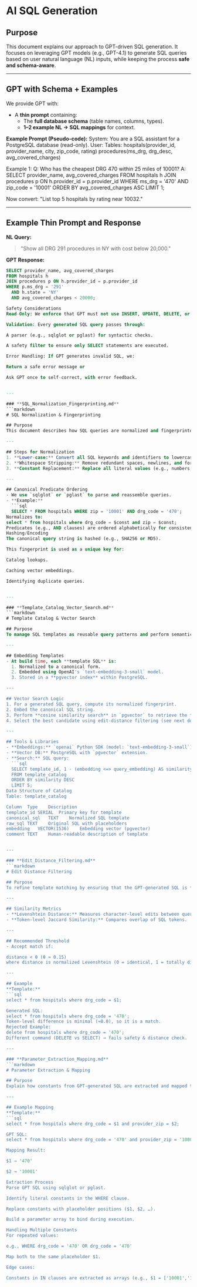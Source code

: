 # AI SQL Generation

## Purpose
This document explains our approach to GPT-driven SQL generation. It focuses on leveraging GPT models (e.g., GPT-4.1) to generate SQL queries based on user natural language (NL) inputs, while keeping the process **safe and schema-aware**.

---

## GPT with Schema + Examples
We provide GPT with:
- A **thin prompt** containing:
  - The **full database schema** (table names, columns, types).
  - **1–2 example NL → SQL mappings** for context.

**Example Prompt (Pseudo-code):**
System: You are a SQL assistant for a PostgreSQL database (read-only).
User: Tables:
hospitals(provider_id, provider_name, city, zip_code, rating)
procedures(ms_drg, drg_desc, avg_covered_charges)

Example 1:
Q: Who has the cheapest DRG 470 within 25 miles of 10001?
A: SELECT provider_name, avg_covered_charges
FROM hospitals h JOIN procedures p ON h.provider_id = p.provider_id
WHERE ms_drg = '470' AND zip_code = '10001'
ORDER BY avg_covered_charges ASC
LIMIT 1;

Now convert: "List top 5 hospitals by rating near 10032."


---

## Example Thin Prompt and Response
**NL Query:**
> "Show all DRG 291 procedures in NY with cost below 20,000."

**GPT Response:**
```sql
SELECT provider_name, avg_covered_charges
FROM hospitals h
JOIN procedures p ON h.provider_id = p.provider_id
WHERE p.ms_drg = '291'
  AND h.state = 'NY'
  AND avg_covered_charges < 20000;

Safety Considerations
Read-Only: We enforce that GPT must not use INSERT, UPDATE, DELETE, or DDL statements.

Validation: Every generated SQL query passes through:

A parser (e.g., sqlglot or pglast) for syntactic checks.

A safety filter to ensure only SELECT statements are executed.

Error Handling: If GPT generates invalid SQL, we:

Return a safe error message or

Ask GPT once to self-correct, with error feedback.


---

### **SQL_Normalization_Fingerprinting.md**
```markdown
# SQL Normalization & Fingerprinting

## Purpose
This document describes how SQL queries are normalized and fingerprinted for reliable template matching and caching.

---

## Steps for Normalization
1. **Lower-case:** Convert all SQL keywords and identifiers to lowercase.
2. **Whitespace Stripping:** Remove redundant spaces, newlines, and formatting.
3. **Constant Replacement:** Replace all literal values (e.g., numbers, strings) with `$const`.

---

## Canonical Predicate Ordering
- We use `sqlglot` or `pglast` to parse and reassemble queries.
- **Example:**
  ```sql
  SELECT * FROM hospitals WHERE zip = '10001' AND drg_code = '470';
Normalizes to:
select * from hospitals where drg_code = $const and zip = $const;
Predicates (e.g., AND clauses) are ordered alphabetically for consistency.
Hashing/Encoding
The canonical query string is hashed (e.g., SHA256 or MD5).

This fingerprint is used as a unique key for:

Catalog lookups.

Caching vector embeddings.

Identifying duplicate queries.


---

### **Template_Catalog_Vector_Search.md**
```markdown
# Template Catalog & Vector Search

## Purpose
To manage SQL templates as reusable query patterns and perform semantic matching using vector search.

---

## Embedding Templates
- At build time, each **template SQL** is:
  1. Normalized to a canonical form.
  2. Embedded using OpenAI's `text-embedding-3-small` model.
  3. Stored in a **pgvector index** within PostgreSQL.

---

## Vector Search Logic
1. For a generated SQL query, compute its normalized fingerprint.
2. Embed the canonical SQL string.
3. Perform **cosine similarity search** in `pgvector` to retrieve the **3–5 nearest templates**.
4. Select the best candidate using edit-distance filtering (see next doc).

---

## Tools & Libraries
- **Embeddings:** `openai` Python SDK (model: `text-embedding-3-small`).
- **Vector DB:** PostgreSQL with `pgvector` extension.
- **Search:** SQL query:
  ```sql
  SELECT template_id, 1 - (embedding <=> query_embedding) AS similarity
  FROM template_catalog
  ORDER BY similarity DESC
  LIMIT 5;
Data Structure of Catalog
Table: template_catalog

Column	Type	Description
template_id	SERIAL	Primary key for template
canonical_sql	TEXT	Normalized SQL template
raw_sql	TEXT	Original SQL with placeholders
embedding	VECTOR(1536)	Embedding vector (pgvector)
comment	TEXT	Human-readable description of template


---

### **Edit_Distance_Filtering.md**
```markdown
# Edit Distance Filtering

## Purpose
To refine template matching by ensuring that the GPT-generated SQL is **semantically close** to a known template before execution.

---

## Similarity Metrics
- **Levenshtein Distance:** Measures character-level edits between queries.
- **Token-level Jaccard Similarity:** Compares overlap of SQL tokens.

---

## Recommended Threshold
- Accept match if:

distance < θ (θ ≈ 0.15)
where distance is normalized Levenshtein (0 = identical, 1 = totally different).

---

## Example
**Template:**  
```sql
select * from hospitals where drg_code = $1;

Generated SQL:
select * from hospitals where drg_code = '470';
Token-level difference is minimal (≈0.0), so it is a match.
Rejected Example:
delete from hospitals where drg_code = '470';
Different command (DELETE vs SELECT) → fails safety & distance check.

---

### **Parameter_Extraction_Mapping.md**
```markdown
# Parameter Extraction & Mapping

## Purpose
Explain how constants from GPT-generated SQL are extracted and mapped to template placeholders.

---

## Example Mapping
**Template:**  
```sql
select * from hospitals where drg_code = $1 and provider_zip = $2;

GPT SQL:
select * from hospitals where drg_code = '470' and provider_zip = '10001';

Mapping Result:

$1 → '470'

$2 → '10001'

Extraction Process
Parse GPT SQL using sqlglot or pglast.

Identify literal constants in the WHERE clause.

Replace constants with placeholder positions ($1, $2, …).

Build a parameter array to bind during execution.

Handling Multiple Constants
For repeated values:

e.g., WHERE drg_code = '470' OR drg_code = '470'

Map both to the same placeholder $1.

Edge cases:

Constants in IN clauses are extracted as arrays (e.g., $1 = ['10001','10002']).


